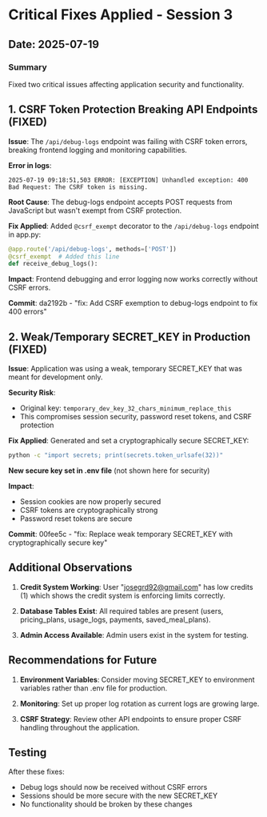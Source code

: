 # Critical Fixes Applied - Session 3

## Date: 2025-07-19

### Summary
Fixed two critical issues affecting application security and functionality.

## 1. CSRF Token Protection Breaking API Endpoints (FIXED)

**Issue**: The `/api/debug-logs` endpoint was failing with CSRF token errors, breaking frontend logging and monitoring capabilities.

**Error in logs**:
```
2025-07-19 09:18:51,503 ERROR: [EXCEPTION] Unhandled exception: 400 Bad Request: The CSRF token is missing.
```

**Root Cause**: The debug-logs endpoint accepts POST requests from JavaScript but wasn't exempt from CSRF protection.

**Fix Applied**: Added `@csrf_exempt` decorator to the `/api/debug-logs` endpoint in app.py:
```python
@app.route('/api/debug-logs', methods=['POST'])
@csrf_exempt  # Added this line
def receive_debug_logs():
```

**Impact**: Frontend debugging and error logging now works correctly without CSRF errors.

**Commit**: da2192b - "fix: Add CSRF exemption to debug-logs endpoint to fix 400 errors"

## 2. Weak/Temporary SECRET_KEY in Production (FIXED)

**Issue**: Application was using a weak, temporary SECRET_KEY that was meant for development only.

**Security Risk**: 
- Original key: `temporary_dev_key_32_chars_minimum_replace_this`
- This compromises session security, password reset tokens, and CSRF protection

**Fix Applied**: Generated and set a cryptographically secure SECRET_KEY:
```bash
python -c "import secrets; print(secrets.token_urlsafe(32))"
```

**New secure key set in .env file** (not shown here for security)

**Impact**: 
- Session cookies are now properly secured
- CSRF tokens are cryptographically strong
- Password reset tokens are secure

**Commit**: 00fee5c - "fix: Replace weak temporary SECRET_KEY with cryptographically secure key"

## Additional Observations

1. **Credit System Working**: User "josegrd92@gmail.com" has low credits (1) which shows the credit system is enforcing limits correctly.

2. **Database Tables Exist**: All required tables are present (users, pricing_plans, usage_logs, payments, saved_meal_plans).

3. **Admin Access Available**: Admin users exist in the system for testing.

## Recommendations for Future

1. **Environment Variables**: Consider moving SECRET_KEY to environment variables rather than .env file for production.

2. **Monitoring**: Set up proper log rotation as current logs are growing large.

3. **CSRF Strategy**: Review other API endpoints to ensure proper CSRF handling throughout the application.

## Testing
After these fixes:
- Debug logs should now be received without CSRF errors
- Sessions should be more secure with the new SECRET_KEY
- No functionality should be broken by these changes